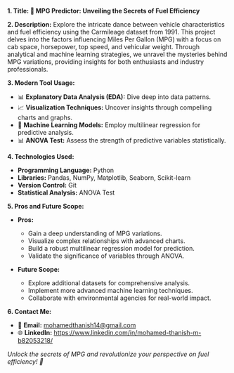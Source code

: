 **1. Title: 🚗 MPG Predictor: Unveiling the Secrets of Fuel Efficiency**

**2. Description:**
   Explore the intricate dance between vehicle characteristics and fuel efficiency using the Carmileage dataset from 1991. This project delves into the factors influencing Miles Per Gallon (MPG) with a focus on cab space, horsepower, top speed, and vehicular weight. Through analytical and machine learning strategies, we unravel the mysteries behind MPG variations, providing insights for both enthusiasts and industry professionals.

**3. Modern Tool Usage:**
   - 📊 **Explanatory Data Analysis (EDA):** Dive deep into data patterns.
   - 📈 **Visualization Techniques:** Uncover insights through compelling charts and graphs.
   - 🤖 **Machine Learning Models:** Employ multilinear regression for predictive analysis.
   - 📊 **ANOVA Test:** Assess the strength of predictive variables statistically.

**4. Technologies Used:**
   - **Programming Language:** Python
   - **Libraries:** Pandas, NumPy, Matplotlib, Seaborn, Scikit-learn
   - **Version Control:** Git
   - **Statistical Analysis:** ANOVA Test

**5. Pros and Future Scope:**
   - **Pros:**
     - Gain a deep understanding of MPG variations.
     - Visualize complex relationships with advanced charts.
     - Build a robust multilinear regression model for prediction.
     - Validate the significance of variables through ANOVA.

   - **Future Scope:**
     - Explore additional datasets for comprehensive analysis.
     - Implement more advanced machine learning techniques.
     - Collaborate with environmental agencies for real-world impact.

**6. Contact Me:**
   - 📧 **Email:** mohamedthanish14@gmail.com
   - 🌐 **LinkedIn:** https://www.linkedin.com/in/mohamed-thanish-m-b82053218/

*Unlock the secrets of MPG and revolutionize your perspective on fuel efficiency! 🚀*
